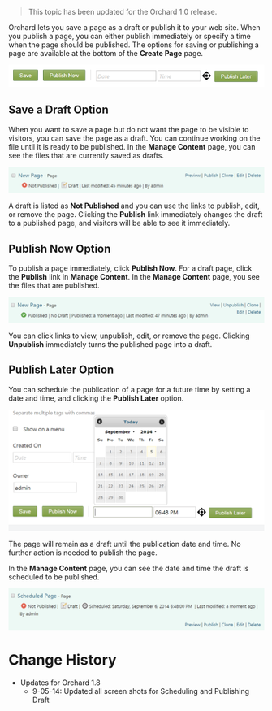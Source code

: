 > This topic has been updated for the Orchard 1.0 release.

Orchard lets you save a page as a draft or publish it to your web site. When you publish a page, you can either publish immediately or specify a time when the page should be published. The options for saving or publishing a page are available at the bottom of the **Create Page** page.

![](../Upload/screenshots_675/draftpublish.PNG)


## Save a Draft Option
When you want to save a page but do not want the page to be visible to visitors, you can save the page as a draft. You can continue working on the file until it is ready to be published. In the **Manage Content** page, you can see the files that are currently saved as drafts.

![](../Upload/screenshots_675/draftunpublish.PNG)

A draft is listed as **Not Published** and you can use the links to publish, edit, or remove the page. Clicking the **Publish** link immediately changes the draft to a published page, and visitors will be able to see it immediately.

## Publish Now Option
To publish a page immediately, click **Publish Now**. For a draft page, click the **Publish** link in **Manage Content**. In the **Manage Content** page, you see the files that are published.

![](../Upload/screenshots_675/draftpublished.PNG)

You can click links to view, unpublish, edit, or remove the page. Clicking **Unpublish** immediately turns the published page into a draft.

## Publish Later Option
You can schedule the publication of a page for a future time by setting a date and time, and clicking the **Publish Later** option.

![](../Upload/screenshots_675/publishlater.PNG)

The page will remain as a draft until the publication date and time. No further action is needed to publish the page.

In the **Manage Content** page, you can see the date and time the draft is scheduled to be published.

![](../Upload/screenshots_675/pagepublishlater.PNG)

# Change History
* Updates for Orchard 1.8
    * 9-05-14: Updated all screen shots for Scheduling and Publishing Draft

